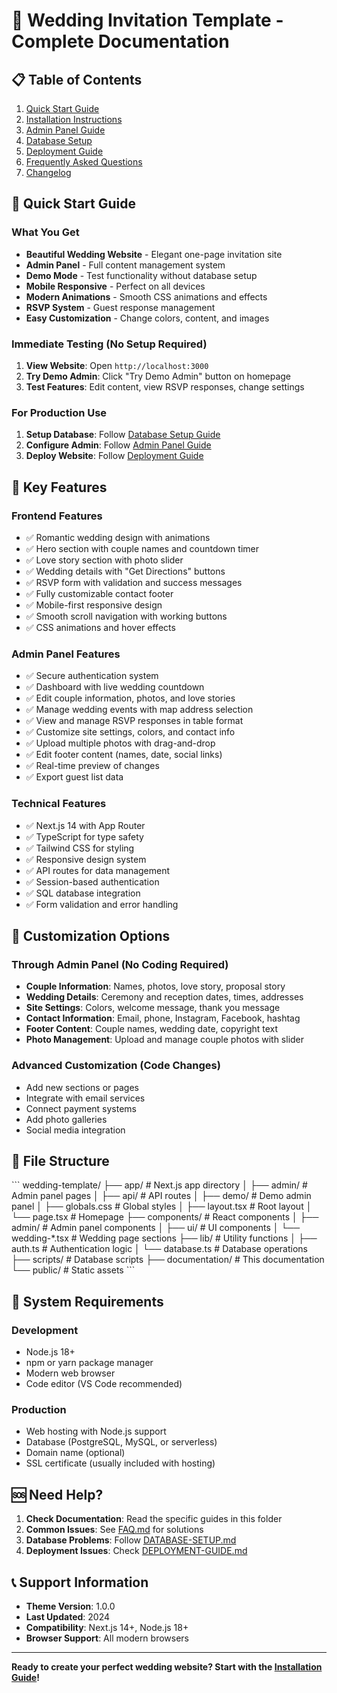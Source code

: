 # 💒 Wedding Invitation Template - Complete Documentation

## 📋 Table of Contents

1. [Quick Start Guide](#quick-start-guide)
2. [Installation Instructions](INSTALLATION-GUIDE.md)
3. [Admin Panel Guide](ADMIN-PANEL-GUIDE.md)
4. [Database Setup](DATABASE-SETUP.md)
5. [Deployment Guide](DEPLOYMENT-GUIDE.md)
6. [Frequently Asked Questions](FAQ.md)
7. [Changelog](CHANGELOG.md)

## 🚀 Quick Start Guide

### What You Get
- **Beautiful Wedding Website** - Elegant one-page invitation site
- **Admin Panel** - Full content management system
- **Demo Mode** - Test functionality without database setup
- **Mobile Responsive** - Perfect on all devices
- **Modern Animations** - Smooth CSS animations and effects
- **RSVP System** - Guest response management
- **Easy Customization** - Change colors, content, and images

### Immediate Testing (No Setup Required)
1. **View Website**: Open `http://localhost:3000`
2. **Try Demo Admin**: Click "Try Demo Admin" button on homepage
3. **Test Features**: Edit content, view RSVP responses, change settings

### For Production Use
1. **Setup Database**: Follow [Database Setup Guide](DATABASE-SETUP.md)
2. **Configure Admin**: Follow [Admin Panel Guide](ADMIN-PANEL-GUIDE.md)
3. **Deploy Website**: Follow [Deployment Guide](DEPLOYMENT-GUIDE.md)

## 🎯 Key Features

### Frontend Features
- ✅ Romantic wedding design with animations
- ✅ Hero section with couple names and countdown timer
- ✅ Love story section with photo slider
- ✅ Wedding details with "Get Directions" buttons
- ✅ RSVP form with validation and success messages
- ✅ Fully customizable contact footer
- ✅ Mobile-first responsive design
- ✅ Smooth scroll navigation with working buttons
- ✅ CSS animations and hover effects

### Admin Panel Features
- ✅ Secure authentication system
- ✅ Dashboard with live wedding countdown
- ✅ Edit couple information, photos, and love stories
- ✅ Manage wedding events with map address selection
- ✅ View and manage RSVP responses in table format
- ✅ Customize site settings, colors, and contact info
- ✅ Upload multiple photos with drag-and-drop
- ✅ Edit footer content (names, date, social links)
- ✅ Real-time preview of changes
- ✅ Export guest list data

### Technical Features
- ✅ Next.js 14 with App Router
- ✅ TypeScript for type safety
- ✅ Tailwind CSS for styling
- ✅ Responsive design system
- ✅ API routes for data management
- ✅ Session-based authentication
- ✅ SQL database integration
- ✅ Form validation and error handling

## 🎨 Customization Options

### Through Admin Panel (No Coding Required)
- **Couple Information**: Names, photos, love story, proposal story
- **Wedding Details**: Ceremony and reception dates, times, addresses
- **Site Settings**: Colors, welcome message, thank you message
- **Contact Information**: Email, phone, Instagram, Facebook, hashtag
- **Footer Content**: Couple names, wedding date, copyright text
- **Photo Management**: Upload and manage couple photos with slider

### Advanced Customization (Code Changes)
- Add new sections or pages
- Integrate with email services
- Connect payment systems
- Add photo galleries
- Social media integration

## 📁 File Structure

\`\`\`
wedding-template/
├── app/                    # Next.js app directory
│   ├── admin/             # Admin panel pages
│   ├── api/               # API routes
│   ├── demo/              # Demo admin panel
│   ├── globals.css        # Global styles
│   ├── layout.tsx         # Root layout
│   └── page.tsx           # Homepage
├── components/            # React components
│   ├── admin/            # Admin panel components
│   ├── ui/               # UI components
│   └── wedding-*.tsx     # Wedding page sections
├── lib/                  # Utility functions
│   ├── auth.ts           # Authentication logic
│   └── database.ts       # Database operations
├── scripts/              # Database scripts
├── documentation/        # This documentation
└── public/              # Static assets
\`\`\`

## 🔧 System Requirements

### Development
- Node.js 18+ 
- npm or yarn package manager
- Modern web browser
- Code editor (VS Code recommended)

### Production
- Web hosting with Node.js support
- Database (PostgreSQL, MySQL, or serverless)
- Domain name (optional)
- SSL certificate (usually included with hosting)

## 🆘 Need Help?

1. **Check Documentation**: Read the specific guides in this folder
2. **Common Issues**: See [FAQ.md](FAQ.md) for solutions
3. **Database Problems**: Follow [DATABASE-SETUP.md](DATABASE-SETUP.md)
4. **Deployment Issues**: Check [DEPLOYMENT-GUIDE.md](DEPLOYMENT-GUIDE.md)

## 📞 Support Information

- **Theme Version**: 1.0.0
- **Last Updated**: 2024
- **Compatibility**: Next.js 14+, Node.js 18+
- **Browser Support**: All modern browsers

---

**Ready to create your perfect wedding website? Start with the [Installation Guide](INSTALLATION-GUIDE.md)!**
